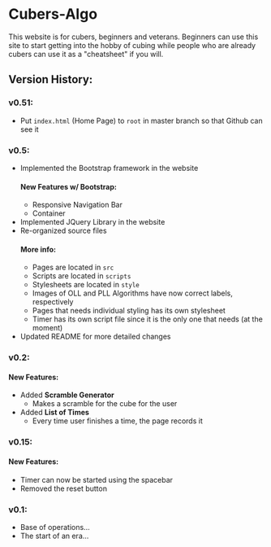 # Cubers-Algo
This website is for cubers, beginners and veterans. Beginners can use this site to start getting into the hobby of cubing while people who are already cubers can use it as a "cheatsheet" if you will.

## Version History:

### v0.51:
- Put `index.html` (Home Page) to `root` in master branch so that Github can see it

### v0.5:
- Implemented the Bootstrap framework in the website
    #### New Features w/ Bootstrap:
    - Responsive Navigation Bar
    - Container
- Implemented JQuery Library in the website
- Re-organized source files
    #### More info:
    - Pages are located in `src`
    - Scripts are located in `scripts`
    - Stylesheets are located in `style`
    - Images of OLL and PLL Algorithms have now correct labels, respectively
    - Pages that needs individual styling has its own stylesheet
    - Timer has its own script file since it is the only one that needs (at the moment)
- Updated README for more detailed changes


### v0.2:
#### New Features:
- Added **Scramble Generator**
    - Makes a scramble for the cube for the user
- Added **List of Times**
    - Every time user finishes a time, the page records it

### v0.15:
#### New Features:
- Timer can now be started using the spacebar
- Removed the reset button

### v0.1:
- Base of operations...
- The start of an era...
